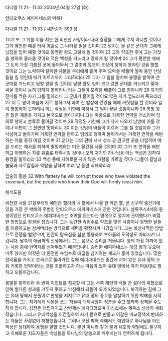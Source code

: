 다니엘 11:21 - 11:33 
2004년 04월 27일 (화)

안티오쿠스 에피파네스의 박해1



다니엘 11:21 - 11:33 / 새찬송가 393 장


11:21 또 그 위를 이을 지는 한 비천한 사람이라 나라 영광을 그에게 주지 아니할 것이나 그가 평안한 때를 타서 궤휼로 그 나라를 얻을 것이며 22 넘치는 물 같은 군대가 그에게 넘침을 입어 패할 것이요 동맹한 왕도 그렇게 될 것이며 23 그와 약조한 후에 그는 거짓을 행하여 올라올 것이요 적은 백성을 거느리고 강하게 될 것이며 24 그가 평안한 때에 그 도의 가장 기름진 곳에 들어와서 그 열조와 열조의 조상이 행하지 못하던 것을 행할 것이요 그는 노략하며 탈취한 재물을 무리에게 흩어 주며 모략을 베풀어 얼마 동안 산상들을 칠 것인데 때가 이르기까지 그리하리라 25 그가 그 힘을 떨치며 용맹을 발하여 큰 군대를 거느리고 남방 왕을 칠 것이요 남방 왕도 심히 크고 강한 군대를 거느리고 맞아 싸울 것이나 능히 당하지 못하리니 이는 그들이 모략을 베풀어 그를 침이니라 26 자기의 진미를 먹은 자가 그를 멸하리니 그 군대가 흩어질 것이요 많은 자가 엎드러져 죽으리라 27 이 두 왕이 마음에 서로 행하고자 하여 한 밥상에 앉았을 때에 거짓말을 할 것이라 일이 형통하지 못하리니 이는 작정된 기한에 미쳐서 그 일이 끝날 것임이니라 28 북방 왕은 많은 재물을 가지고 본국으로 돌아가리니 그는 마음으로 거룩한 언약을 거스리며 임의로 행하고 본토로 돌아갈 것이며 29 작정된 기한에 그가 다시 나와서 남방에 이를 것이나 이번이 그 전번만 못하리니 30 이는 깃딤의 배들이 이르러 그를 칠 것임이라 그가 낙심하고 돌아가며 거룩한 언약을 한하고 임의로 행하며 돌아가서는 거룩한 언약을 배반하는 자를 중히 여길 것이며 31 군대는 그의 편에 서서 성소 곧 견고한 곳을 더럽히며 매일 드리는 제사를 폐하며 멸망케하는 미운 물건을 세울 것이며 32 그가 또 언약을 배반하고 악행하는 자를 궤휼로 타락시킬 것이나 오직 자기의 하나님을 아는 백성은 강하여 용맹을 발하리라 33 백성 중에 지혜로운 자가 많은 사람을 가르칠 것이나그들이 칼날과 불꽃과 사로잡힘과 약탈을 당하여 여러 날 동안 쇠패하리라 

입술의 말씀
32  With flattery he will corrupt those who have violated the covenant, but the people who know their God will firmly resist him.

해석도움





비천한 사람
21절부터의 예언은 헬라의 네 뿔에서 나올 한 작은 뿔, 곧 신구약 중간기에 있을 가장 큰 박해의 주범인 안티오쿠스 에피파네스에 관한 것입니다.  셀류쿠스4세의 동생이었던 안티오쿠스 에피파네스는 조카를 돕는다는 명목으로 정치에 관여했다가 비열한 방법으로 왕권을 잡습니다.  그는 능란한 속임수로 약조를 맺은 사람이나 동맹한 날들을 이용하고는 삼켜버리는 방식으로 세력을 확장시켜 나갔습니다.  그는 비신사적인 방법으로 전쟁을 벌였으며, 인간의 탐욕심을 십분 황용하여 부하들의 도덕성도 마비시켜 나갑니다.  남쪽의 애굽과의 전쟁에서도 그는 음모로 승리를 거둡니다.  왕의 가장 가까이 있는 사람 중에 반역자를 심어두었기 때문입니다.  승리한 에피파네스는 애굽 왕과 웃으며 마주 앉지만 이것은 더 완전한 속임수로 애굽을 삼키려는 계교가 들어 있었습니다.  많은 전리품을 가지고 본국으로 돌아가던 길에 에피파네스는 중간에 끼어 있는 유대 땅의 소위 거룩한 언약이라는 것을 조롱하고자 하는 마음이 있어 유대 땅에서 자기 마음대로 행하고 되돌아갑니다.

용맬을 발하리라
두 번째 이집트를 침공할 때 그는 서쪽 해안의 배들 곧 로마의 위협으로 인해 별다른 성과를 거두지 못하고 낙심해서 되돌아 오게 되었습니다.  퇴각하는 길에 그는 유대 땅에서 분풀이로 만행을 저지르고 유대 땅의 종교를 말살하기 위한 박해를 시작합니다.  그는 자기에게 뇌물을 쓰는 자들엑 대제사장이 직분을 주고 헬라화 정책을 주도하게 합니다.  성전은 더럽혀지고 상번제는 폐지되었으며 지성소에는 제우스 신상이 세워졌습니다.  그리고 유대백성을 이간질하여 자기 편으로 만들고 이같은 배교정책에 반대하는 자들은 사정없이 처형했습니다.  그러나 모진 박해 속에서도 예언대로 하나님을 아는 백성은 담대하여 용맹을 발할 것입니다.  뿐만 아니라 칼과 불과 체포와 약탈에도 불구하고 지혜로운 지도자들은 백성들을 하나님의 말씀으로 깨우치는데 전력하게 됩니다.
